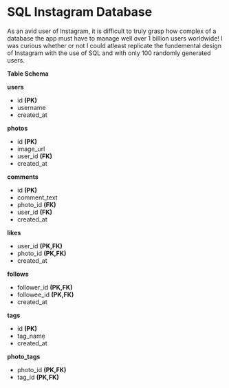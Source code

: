 # SQL Instagram Database

As an avid user of Instagram, it is difficult to truly grasp how complex of a database the app must have to manage well over 1 billion users worldwide! I was curious whether or not I could atleast replicate the fundemental design of Instagram with the use of SQL and with only 100 randomly generated users.

**Table Schema**

**users**
* id **(PK)**
* username
* created_at

**photos**
* id **(PK)**
* image_url
* user_id **(FK)**
* created_at

**comments**
* id **(PK)**
* comment_text
* photo_id **(FK)**
* user_id **(FK)**
* created_at

**likes**
* user_id **(PK,FK)**
* photo_id **(PK,FK)**
* created_at

**follows**
* follower_id **(PK,FK)**
* followee_id **(PK,FK)**
* created_at

**tags**
* id **(PK)**
* tag_name
* created_at

**photo_tags**
* photo_id **(PK,FK)**
* tag_id **(PK,FK)**
